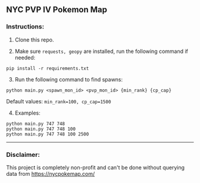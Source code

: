 ## NYC PVP IV Pokemon Map

### Instructions:
1. Clone this repo.

2. Make sure <code>requests, geopy</code> are installed, run the following command if needed:
```commandline
pip install -r requirements.txt
```

3. Run the following command to find spawns:
```commandline
python main.py <spawn_mon_id> <pvp_mon_id> {min_rank} {cp_cap}
```
Default values: <code>min_rank=100, cp_cap=1500</code>

4. Examples:
```commandline
python main.py 747 748
python main.py 747 748 100
python main.py 747 748 100 2500
```

---

### Disclaimer:

This project is completely non-profit and can't be done without querying data from https://nycpokemap.com/
